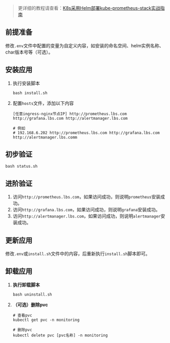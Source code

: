 > 更详细的教程请查看：[K8s采用Helm部署kube-prometheus-stack实战指南](https://lbs.wiki/pages/9958a6cd/)

前提准备
---

修改`.env`文件中配置的变量为自定义内容，如安装的命名空间、helm实例名称、char版本号等（可选）。

安装应用
---

1. 执行安装脚本
    ```shell
    bash install.sh
    ```

2. 配置`hosts`文件，添加以下内容
   ```
   [任意ingress-nginx节点IP] http://prometheus.lbs.com http://grafana.lbs.com http://alertmanager.lbs.com
   
   # 例如
   # 192.168.6.202 http://prometheus.lbs.com http://grafana.lbs.com http://alertmanager.lbs.comm
   ```

初步验证
---

```shell
bash status.sh
```

进阶验证
---

1. 访问`http://prometheus.lbs.com`，如果访问成功，则说明`prometheus`安装成功。
2. 访问`http://grafana.lbs.com`，如果访问成功，则说明`grafana`安装成功。
3. 访问`http://alertmanager.lbs.com`，如果访问成功，则说明`alertmanager`安装成功。

更新应用
---

修改`.env`或`install.sh`文件中的内容，后重新执行`install.sh`脚本即可。

卸载应用
---

1. **执行卸载脚本**

   ```shell
   bash uninstall.sh
   ```

2. **（可选）删除pvc**

   ```shell
   # 查看pvc
   kubectl get pvc -n monitoring
   
   # 删除pvc
   kubectl delete pvc [pvc名称] -n monitoring
   ```
